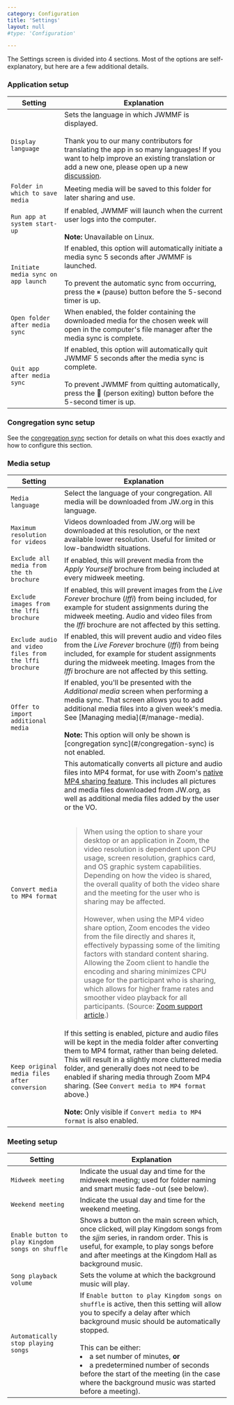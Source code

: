 ```yaml
---
category: Configuration
title: 'Settings'
layout: null
#type: 'Configuration'

---
```


The Settings screen is divided into 4 sections. Most of the options are self-explanatory, but here are a few additional details.

### Application setup

| Setting  | Explanation |
| ------------- | ------------- |
| `Display language`  | Sets the language in which JWMMF is displayed. <br><br>Thank you to our many contributors for translating the app in so many languages! If you want to help improve an existing translation or add a new one, please open up a new <a href="https://github.com/sircharlo/jw-meeting-media-fetcher/discussions/new?category=translations&title=New+translation+in+LANGUAGE&body=I+would+like+to+help+to+translate+JWMMF+into+a+language+I+speak,+LANGUAGE" target="_blank">discussion</a>. |
| `Folder in which to save media`  | Meeting media will be saved to this folder for later sharing and use. |
| `Run app at system start-up` | If enabled, JWMMF will launch when the current user logs into the computer. <br><br>**Note:** Unavailable on Linux. |
| `Initiate media sync on app launch` | If enabled, this option will automatically initiate a media sync 5 seconds after JWMMF is launched. <br><br>To prevent the automatic sync from occurring, press the ⏸ (pause) button before the 5-second timer is up.  |
| `Open folder after media sync` | When enabled, the folder containing the downloaded media for the chosen week will open in the computer's file manager after the media sync is complete. |
| `Quit app after media sync` | If enabled, this option will automatically quit JWMMF 5 seconds after the media sync is complete. <br><br>To prevent JWMMF from quitting automatically, press the 🏃 (person exiting) button before the 5-second timer is up. |


### Congregation sync setup

See the [congregation sync](#/congregation-sync) section for details on what this does exactly and how to configure this section.


### Media setup

<table>
    <thead>
        <tr>
            <th>Setting</th>
            <th>Explanation</th>
        </tr>
    </thead>
    <tbody>
        <tr>
            <td><code>Media language</code></td>
            <td>Select the language of your congregation. All media will be downloaded from JW.org in this language.</td>
        </tr>
        <tr>
            <td><code>Maximum resolution for videos</code></td>
            <td>Videos downloaded from JW.org will be downloaded at this resolution, or the next available lower resolution. Useful for limited or low-bandwidth situations.</td>
        </tr>
        <tr>
            <td><code>Exclude all media from the th brochure</code></td>
            <td>If enabled, this will prevent media from the <em>Apply Yourself</em> brochure from being included at every midweek meeting.</td>
        </tr>
        <tr>
            <td><code>Exclude images from the lffi brochure</code></td>
            <td>If enabled, this will prevent images from the <em>Live Forever</em> brochure (<em>lffi</em>) from being included, for example for student assignments during the midweek meeting. Audio and video files from the <em>lffi</em> brochure are not affected by this setting.</td>
        </tr>
        <tr>
            <td><code>Exclude audio and video files from the lffi brochure</code></td>
            <td>If enabled, this will prevent audio and video files from the <em>Live Forever</em> brochure (<em>lffi</em>) from being included, for example for student assignments during the midweek meeting. Images from the <em>lffi</em> brochure are not affected by this setting.</td>
        </tr>
        <tr>
            <td><code>Offer to import additional media</code></td>
            <td>If enabled, you'll be presented with the <em>Additional media</em> screen when performing a media sync. That screen allows you to add additional media files into a given week's media. See [Managing media](#/manage-media). <br><br><strong>Note:</strong> This option will only be shown is [congregation sync](#/congregation-sync) is not enabled.</td>
        </tr>
        <tr>
            <td><code>Convert media to MP4 format</code></td>
            <td>This automatically converts all picture and audio files into MP4 format, for use with Zoom's <a href="https://github.com/sircharlo/jw-meeting-media-fetcher/blob/master/docs/screenshots/zoom-mp4-share.png?raw=true" target="_blank">native MP4 sharing feature</a>. This includes all pictures and media files downloaded from JW.org, as well as additional media files added by the user or the VO. <br><br><blockquote>When using the option to share your desktop or an application in Zoom, the video resolution is dependent upon CPU usage, screen resolution, graphics card, and OS graphic system capabilities. Depending on how the video is shared, the overall quality of both the video share and the meeting for the user who is sharing may be affected. <br><br> However, when using the MP4 video share option, Zoom encodes the video from the file directly and shares it, effectively bypassing some of the limiting factors with standard content sharing. Allowing the Zoom client to handle the encoding and sharing minimizes CPU usage for the participant who is sharing, which allows for higher frame rates and smoother video playback for all participants. (Source: <a href="https://support.zoom.us/hc/en-us/articles/360051673592-Sharing-and-playing-a-video" target="_blank">Zoom support article</a>.)</blockquote></td>
        </tr>
        <tr>
            <td><code>Keep original media files after conversion</code></td>
            <td>If this setting is enabled, picture and audio files will be kept in the media folder after converting them to MP4 format, rather than being deleted. This will result in a slightly more cluttered media folder, and generally does not need to be enabled if sharing media through Zoom MP4 sharing. (See <code>Convert media to MP4 format</code> above.) <br><br><strong>Note:</strong> Only visible if <code>Convert media to MP4 format</code> is also enabled.</td>
        </tr>
    </tbody>
</table>



### Meeting setup

| Setting  | Explanation |
| ------------- | ------------- |
| `Midweek meeting` | Indicate the usual day and time for the midweek meeting; used for folder naming and smart music fade-out (see below). |
| `Weekend meeting` | Indicate the usual day and time for the weekend meeting. |
| `Enable button to play Kingdom songs on shuffle`  | Shows a button on the main screen which, once clicked, will play Kingdom songs from the *sjjm* series, in random order. This is useful, for example, to play songs before and after meetings at the Kingdom Hall as background music. |
| `Song playback volume` | Sets the volume at which the background music will play. |
| `Automatically stop playing songs`  | If `Enable button to play Kingdom songs on shuffle` is active, then this setting will allow you to specify a delay after which background music should be automatically stopped. <br><br>This can be either: <li>a set number of minutes, **or** </li><li>a predetermined number of seconds before the start of the meeting (in the case where the background music was started before a meeting).</li> |
